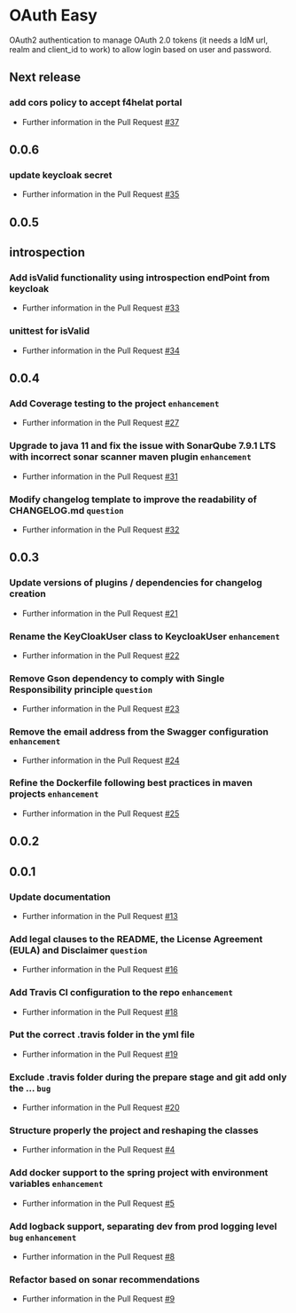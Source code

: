 # OAuth Easy

OAuth2 authentication to manage OAuth 2.0 tokens (it needs a IdM url, realm and client_id to work) to allow login based on user and password. 

## Next release
### add cors policy to accept f4helat portal  
* Further information in the Pull Request [#37](https://github.com/AriHealth/keycloak-auth/pull/37)
## 0.0.6
### update keycloak secret  
* Further information in the Pull Request [#35](https://github.com/AriHealth/keycloak-auth/pull/35)
## 0.0.5
## introspection
### Add isValid functionality using introspection endPoint from keycloak  
* Further information in the Pull Request [#33](https://github.com/AriHealth/keycloak-auth/pull/33)
### unittest for isValid  
* Further information in the Pull Request [#34](https://github.com/AriHealth/keycloak-auth/pull/34)
## 0.0.4
### Add Coverage testing to the project    `enhancement`  
* Further information in the Pull Request [#27](https://github.com/AriHealth/keycloak-auth/pull/27)
### Upgrade to java 11 and fix the issue with SonarQube 7.9.1 LTS with incorrect sonar scanner maven plugin    `enhancement`  
* Further information in the Pull Request [#31](https://github.com/AriHealth/keycloak-auth/pull/31)
### Modify changelog template to improve the readability of CHANGELOG.md    `question`  
* Further information in the Pull Request [#32](https://github.com/AriHealth/keycloak-auth/pull/32)
## 0.0.3
### Update versions of plugins / dependencies for changelog creation  
* Further information in the Pull Request [#21](https://github.com/AriHealth/keycloak-auth/pull/21)
### Rename the KeyCloakUser class to KeycloakUser    `enhancement`  
* Further information in the Pull Request [#22](https://github.com/AriHealth/keycloak-auth/pull/22)
### Remove Gson dependency to comply with Single Responsibility principle    `question`  
* Further information in the Pull Request [#23](https://github.com/AriHealth/keycloak-auth/pull/23)
### Remove the email address from the Swagger configuration    `enhancement`  
* Further information in the Pull Request [#24](https://github.com/AriHealth/keycloak-auth/pull/24)
### Refine the Dockerfile following best practices in maven projects    `enhancement`  
* Further information in the Pull Request [#25](https://github.com/AriHealth/keycloak-auth/pull/25)
## 0.0.2
## 0.0.1
### Update documentation  
* Further information in the Pull Request [#13](https://github.com/AriHealth/keycloak-auth/pull/13)
### Add legal clauses to the README, the License Agreement (EULA) and Disclaimer    `question`  
* Further information in the Pull Request [#16](https://github.com/AriHealth/keycloak-auth/pull/16)
### Add Travis CI configuration to the repo    `enhancement`  
* Further information in the Pull Request [#18](https://github.com/AriHealth/keycloak-auth/pull/18)
### Put the correct .travis folder in the yml file  
* Further information in the Pull Request [#19](https://github.com/AriHealth/keycloak-auth/pull/19)
### Exclude .travis folder during the prepare stage and git add only the …    `bug`  
* Further information in the Pull Request [#20](https://github.com/AriHealth/keycloak-auth/pull/20)
### Structure properly the project and reshaping the classes  
* Further information in the Pull Request [#4](https://github.com/AriHealth/keycloak-auth/pull/4)
### Add docker support to the spring project with environment variables    `enhancement`  
* Further information in the Pull Request [#5](https://github.com/AriHealth/keycloak-auth/pull/5)
### Add logback support, separating dev from prod logging level    `bug`  `enhancement`  
* Further information in the Pull Request [#8](https://github.com/AriHealth/keycloak-auth/pull/8)
### Refactor based on sonar recommendations  
* Further information in the Pull Request [#9](https://github.com/AriHealth/keycloak-auth/pull/9)
